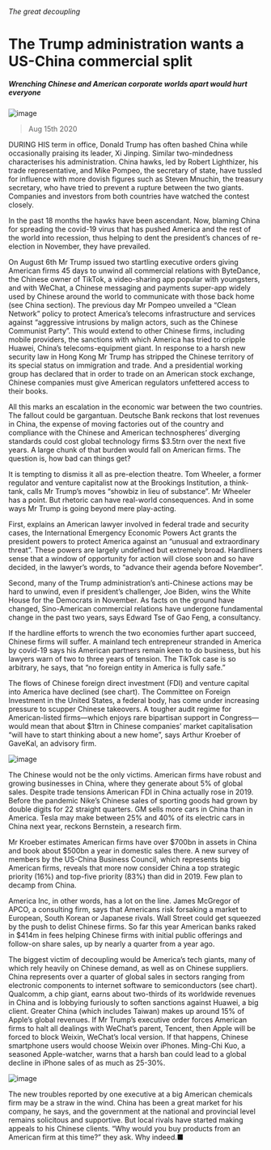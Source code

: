 ###### The great decoupling
# The Trump administration wants a US-China commercial split 
##### Wrenching Chinese and American corporate worlds apart would hurt everyone 
![image](images/20200815_WBD002_0.jpg) 
> Aug 15th 2020 
DURING HIS term in office, Donald Trump has often bashed China while occasionally praising its leader, Xi Jinping. Similar two-mindedness characterises his administration. China hawks, led by Robert Lighthizer, his trade representative, and Mike Pompeo, the secretary of state, have tussled for influence with more dovish figures such as Steven Mnuchin, the treasury secretary, who have tried to prevent a rupture between the two giants. Companies and investors from both countries have watched the contest closely.
In the past 18 months the hawks have been ascendant. Now, blaming China for spreading the covid-19 virus that has pushed America and the rest of the world into recession, thus helping to dent the president’s chances of re-election in November, they have prevailed.

On August 6th Mr Trump issued two startling executive orders giving American firms 45 days to unwind all commercial relations with ByteDance, the Chinese owner of TikTok, a video-sharing app popular with youngsters, and with WeChat, a Chinese messaging and payments super-app widely used by Chinese around the world to communicate with those back home (see China section). The previous day Mr Pompeo unveiled a “Clean Network” policy to protect America’s telecoms infrastructure and services against “aggressive intrusions by malign actors, such as the Chinese Communist Party”. This would extend to other Chinese firms, including mobile providers, the sanctions with which America has tried to cripple Huawei, China’s telecoms-equipment giant. In response to a harsh new security law in Hong Kong Mr Trump has stripped the Chinese territory of its special status on immigration and trade. And a presidential working group has declared that in order to trade on an American stock exchange, Chinese companies must give American regulators unfettered access to their books.
All this marks an escalation in the economic war between the two countries. The fallout could be gargantuan. Deutsche Bank reckons that lost revenues in China, the expense of moving factories out of the country and compliance with the Chinese and American technospheres’ diverging standards could cost global technology firms $3.5trn over the next five years. A large chunk of that burden would fall on American firms. The question is, how bad can things get?
It is tempting to dismiss it all as pre-election theatre. Tom Wheeler, a former regulator and venture capitalist now at the Brookings Institution, a think-tank, calls Mr Trump’s moves “showbiz in lieu of substance”. Mr Wheeler has a point. But rhetoric can have real-world consequences. And in some ways Mr Trump is going beyond mere play-acting.
First, explains an American lawyer involved in federal trade and security cases, the International Emergency Economic Powers Act grants the president powers to protect America against an “unusual and extraordinary threat”. These powers are largely undefined but extremely broad. Hardliners sense that a window of opportunity for action will close soon and so have decided, in the lawyer’s words, to “advance their agenda before November”.
Second, many of the Trump administration’s anti-Chinese actions may be hard to unwind, even if president’s challenger, Joe Biden, wins the White House for the Democrats in November. As facts on the ground have changed, Sino-American commercial relations have undergone fundamental change in the past two years, says Edward Tse of Gao Feng, a consultancy.
If the hardline efforts to wrench the two economies further apart succeed, Chinese firms will suffer. A mainland tech entrepreneur stranded in America by covid-19 says his American partners remain keen to do business, but his lawyers warn of two to three years of tension. The TikTok case is so arbitrary, he says, that “no foreign entity in America is fully safe.”
The flows of Chinese foreign direct investment (FDI) and venture capital into America have declined (see chart). The Committee on Foreign Investment in the United States, a federal body, has come under increasing pressure to scupper Chinese takeovers. A tougher audit regime for American-listed firms—which enjoys rare bipartisan support in Congress—would mean that about $1trn in Chinese companies’ market capitalisation “will have to start thinking about a new home”, says Arthur Kroeber of GaveKal, an advisory firm.
![image](images/20200815_WBC177.png) 

The Chinese would not be the only victims. American firms have robust and growing businesses in China, where they generate about 5% of global sales. Despite trade tensions American FDI in China actually rose in 2019. Before the pandemic Nike’s Chinese sales of sporting goods had grown by double digits for 22 straight quarters. GM sells more cars in China than in America. Tesla may make between 25% and 40% of its electric cars in China next year, reckons Bernstein, a research firm.
Mr Kroeber estimates American firms have over $700bn in assets in China and book about $500bn a year in domestic sales there. A new survey of members by the US-China Business Council, which represents big American firms, reveals that more now consider China a top strategic priority (16%) and top-five priority (83%) than did in 2019. Few plan to decamp from China.
America Inc, in other words, has a lot on the line. James McGregor of APCO, a consulting firm, says that Americans risk forsaking a market to European, South Korean or Japanese rivals. Wall Street could get squeezed by the push to delist Chinese firms. So far this year American banks raked in $414m in fees helping Chinese firms with initial public offerings and follow-on share sales, up by nearly a quarter from a year ago.
The biggest victim of decoupling would be America’s tech giants, many of which rely heavily on Chinese demand, as well as on Chinese suppliers. China represents over a quarter of global sales in sectors ranging from electronic components to internet software to semiconductors (see chart). Qualcomm, a chip giant, earns about two-thirds of its worldwide revenues in China and is lobbying furiously to soften sanctions against Huawei, a big client. Greater China (which includes Taiwan) makes up around 15% of Apple’s global revenues. If Mr Trump’s executive order forces American firms to halt all dealings with WeChat’s parent, Tencent, then Apple will be forced to block Weixin, WeChat’s local version. If that happens, Chinese smartphone users would choose Weixin over iPhones. Ming-Chi Kuo, a seasoned Apple-watcher, warns that a harsh ban could lead to a global decline in iPhone sales of as much as 25-30%.
![image](images/20200815_WBC179.png) 

The new troubles reported by one executive at a big American chemicals firm may be a straw in the wind. China has been a great market for his company, he says, and the government at the national and provincial level remains solicitous and supportive. But local rivals have started making appeals to his Chinese clients. “Why would you buy products from an American firm at this time?” they ask. Why indeed.■
